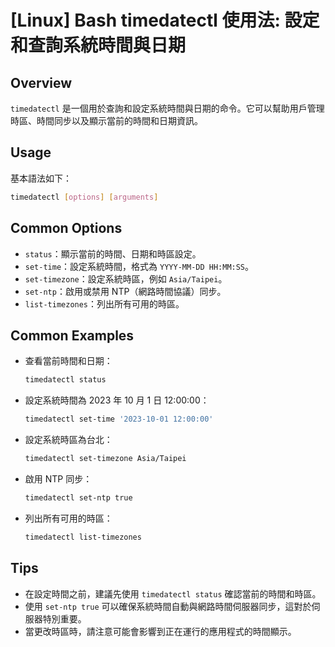# [Linux] Bash timedatectl 使用法: 設定和查詢系統時間與日期

## Overview
`timedatectl` 是一個用於查詢和設定系統時間與日期的命令。它可以幫助用戶管理時區、時間同步以及顯示當前的時間和日期資訊。

## Usage
基本語法如下：
```bash
timedatectl [options] [arguments]
```

## Common Options
- `status`：顯示當前的時間、日期和時區設定。
- `set-time`：設定系統時間，格式為 `YYYY-MM-DD HH:MM:SS`。
- `set-timezone`：設定系統時區，例如 `Asia/Taipei`。
- `set-ntp`：啟用或禁用 NTP（網路時間協議）同步。
- `list-timezones`：列出所有可用的時區。

## Common Examples
- 查看當前時間和日期：
  ```bash
  timedatectl status
  ```

- 設定系統時間為 2023 年 10 月 1 日 12:00:00：
  ```bash
  timedatectl set-time '2023-10-01 12:00:00'
  ```

- 設定系統時區為台北：
  ```bash
  timedatectl set-timezone Asia/Taipei
  ```

- 啟用 NTP 同步：
  ```bash
  timedatectl set-ntp true
  ```

- 列出所有可用的時區：
  ```bash
  timedatectl list-timezones
  ```

## Tips
- 在設定時間之前，建議先使用 `timedatectl status` 確認當前的時間和時區。
- 使用 `set-ntp true` 可以確保系統時間自動與網路時間伺服器同步，這對於伺服器特別重要。
- 當更改時區時，請注意可能會影響到正在運行的應用程式的時間顯示。